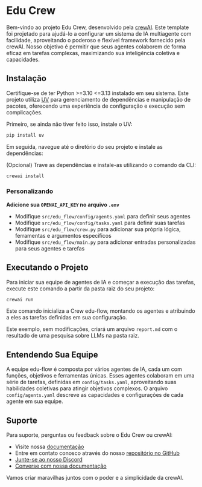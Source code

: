 # Edu Crew

Bem-vindo ao projeto Edu Crew, desenvolvido pela [crewAI](https://crewai.com). Este template foi projetado para ajudá-lo a configurar um sistema de IA multiagente com facilidade, aproveitando o poderoso e flexível framework fornecido pela crewAI. Nosso objetivo é permitir que seus agentes colaborem de forma eficaz em tarefas complexas, maximizando sua inteligência coletiva e capacidades.

## Instalação

Certifique-se de ter Python >=3.10 <=3.13 instalado em seu sistema. Este projeto utiliza [UV](https://docs.astral.sh/uv/) para gerenciamento de dependências e manipulação de pacotes, oferecendo uma experiência de configuração e execução sem complicações.

Primeiro, se ainda não tiver feito isso, instale o UV:

```bash
pip install uv
```

Em seguida, navegue até o diretório do seu projeto e instale as dependências:

(Opcional) Trave as dependências e instale-as utilizando o comando da CLI:

```bash
crewai install
```

### Personalizando

**Adicione sua `OPENAI_API_KEY` no arquivo `.env`**

- Modifique `src/edu_flow/config/agents.yaml` para definir seus agentes
- Modifique `src/edu_flow/config/tasks.yaml` para definir suas tarefas
- Modifique `src/edu_flow/crew.py` para adicionar sua própria lógica, ferramentas e argumentos específicos
- Modifique `src/edu_flow/main.py` para adicionar entradas personalizadas para seus agentes e tarefas

## Executando o Projeto

Para iniciar sua equipe de agentes de IA e começar a execução das tarefas, execute este comando a partir da pasta raiz do seu projeto:

```bash
crewai run
```

Este comando inicializa a Crew edu-flow, montando os agentes e atribuindo a eles as tarefas definidas em sua configuração.

Este exemplo, sem modificações, criará um arquivo `report.md` com o resultado de uma pesquisa sobre LLMs na pasta raiz.

## Entendendo Sua Equipe

A equipe edu-flow é composta por vários agentes de IA, cada um com funções, objetivos e ferramentas únicas. Esses agentes colaboram em uma série de tarefas, definidas em `config/tasks.yaml`, aproveitando suas habilidades coletivas para atingir objetivos complexos. O arquivo `config/agents.yaml` descreve as capacidades e configurações de cada agente em sua equipe.

## Suporte

Para suporte, perguntas ou feedback sobre o Edu Crew ou crewAI:

- Visite nossa [documentação](https://docs.crewai.com)
- Entre em contato conosco através do nosso [repositório no GitHub](https://github.com/joaomdmoura/crewai)
- [Junte-se ao nosso Discord](https://discord.com/invite/X4JWnZnxPb)
- [Converse com nossa documentação](https://chatg.pt/DWjSBZn)

Vamos criar maravilhas juntos com o poder e a simplicidade da crewAI.

